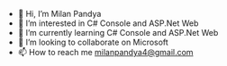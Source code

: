 - 👋 Hi, I’m Milan Pandya
- 👀 I’m interested in C# Console and ASP.Net Web
- 🌱 I’m currently learning C# Console and ASP.Net Web
- 💞️ I’m looking to collaborate on Microsoft
- 📫 How to reach me milanpandya4@gmail.com

<!---
milanpandya4/milanpandya4 is a ✨ special ✨ repository because its `README.md` (this file) appears on your GitHub profile.
You can click the Preview link to take a look at your changes.
--->
